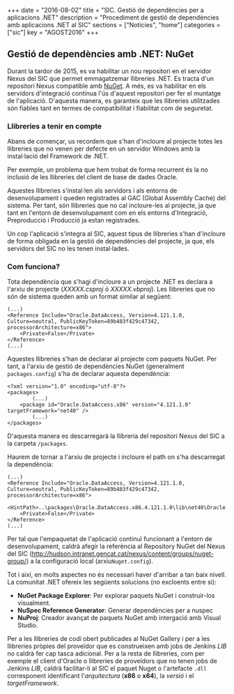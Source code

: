 +++
date        = "2016-08-02"
title       = "SIC. Gestió de dependències per a aplicacions .NET"
description = "Procediment de gestió de dependències amb aplicacions .NET al SIC"
sections    = ["Notícies", "home"]
categories  = ["sic"]
key         = "AGOST2016"
+++

## Gestió de dependències amb .NET: NuGet

Durant la tardor de 2015, es va habilitar un nou repositori en el servidor Nexus del SIC que permet emmagatzemar llibreries .NET. Es tracta d'un repositori Nexus compatible amb [NuGet](https://www.nuget.org/). A més, es va habilitar en els servidors d'integració contínua l'ús d'aquest repositori per fer el muntatge de l'aplicació. D'aquesta manera, es garanteix que les llibreries utilitzades són fiables tant en termes de compatibilitat i fiabilitat com de seguretat.

### Llibreries a tenir en compte

Abans de començar, us recordem que s'han d'incloure al projecte totes les llibreries que no venen per defecte en un servidor Windows amb la instal·lació del Framework de .NET.

Per exemple, un problema que hem trobat de forma recurrent és la no inclusió de les llibreries del client de base de dades Oracle.

Aquestes llibreries s'instal·len als servidors i als entorns de desenvolupament i queden registrades al GAC (Global Assembly Cache) del sistema. Per tant, són llibreries que no cal incloure-les al projecte, ja que tant en l'entorn de desenvolupament com en els entorns d'Integració, Preproducció i Producció ja estan registrades.

Un cop l'aplicació s'integra al SIC, aquest tipus de llibreries s'han d'incloure de forma obligada en la gestió de dependències del projecte, ja que, els servidors del SIC no les tenen instal·lades.

### Com funciona?

Tota dependència que s'hagi d'incloure a un projecte .NET es declara a l'arxiu de projecte (_XXXXX.csproj_ ó _XXXXX.vbproj_). Les llibreries que no són de sistema queden amb un format similar al següent:

	(...)
    <Reference Include="Oracle.DataAccess, Version=4.121.1.0, Culture=neutral, PublicKeyToken=89b483f429c47342, processorArchitecture=x86">
		<Private>False</Private>
    </Reference>
    (...)

Aquestes llibreries s'han de declarar al projecte com paquets NuGet. Per tant, a l'arxiu de gestió de dependències NuGet (generalment `packages.config`) s'ha de declarar aquesta dependència:

    <?xml version="1.0" encoding="utf-8"?>
    <packages>
            (...)
        <package id="Oracle.DataAccess.x86" version="4.121.1.0" targetFramework="net40" />
			(...)
    </packages>

D'aquesta manera es descarregarà la llibreria del repositori Nexus del SIC a la carpeta `/packages`.

Haurem de tornar a l'arxiu de projecte i incloure el path on s'ha descarregat la dependència:

	(...)
    <Reference Include="Oracle.DataAccess, Version=4.121.1.0, Culture=neutral, PublicKeyToken=89b483f429c47342, processorArchitecture=x86">
		<HintPath>..\packages\Oracle.DataAccess.x86.4.121.1.0\lib\net40\Oracle.DataAccess.dll</HintPath>
		<Private>False</Private>
    </Reference>
    (...)

Per tal que l'empaquetat de l'aplicació continuï funcionant a l'entorn de desenvolupament, caldrà afegir la referència al Repository NuGet del Nexus del SIC (http://hudson.intranet.gencat.cat/nexus/content/groups/nuget-group/) a la configuració local (arxiu`Nuget.config`).

Tot i així, en molts aspectes no és necessari haver d'arribar a tan baix nivell. La comunitat .NET ofereix les següents solucions (no excloents entre si):

* **NuGet Package Explorer**: Per explorar paquets NuGet i construir-los visualment.
* **NuSpec Reference Generator**: Generar dependències per a nuspec
* **NuProj**: Creador avançat de paquets NuGet amb intergació amb Visual Studio.

Per a les llibreries de codi obert publicades al NuGet Gallery i per a les llibreries pròpies del proveïdor que es construeixen amb jobs de Jenkins *LIB* no caldrà fer cap tasca adicional. Per a la resta de llibreries, com per exemple el client d'Oracle o llibreries de proveïdors que no tenen jobs de Jenkins *LIB*, caldrà facilitar-li al SIC el paquet Nuget o l'artefacte `.dll` corresponent identificant l'*arquitectura* (**x86** o **x64**), la *versió* i el *targetFramework*.